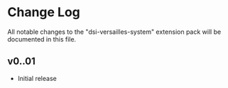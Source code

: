 # Change Log

All notable changes to the "dsi-versailles-system" extension pack will be documented in this file.

## v0..01

- Initial release

